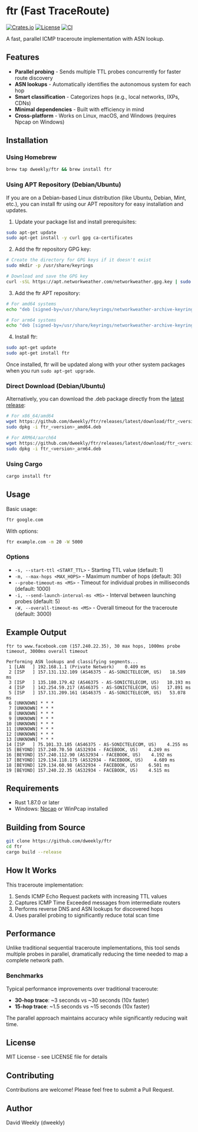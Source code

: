 # ftr (Fast TraceRoute)

[![Crates.io](https://img.shields.io/crates/v/ftr.svg)](https://crates.io/crates/ftr)
[![License](https://img.shields.io/crates/l/ftr.svg)](https://github.com/dweekly/ftr/blob/main/LICENSE)
[![CI](https://github.com/dweekly/ftr/workflows/CI/badge.svg)](https://github.com/dweekly/ftr/actions)

A fast, parallel ICMP traceroute implementation with ASN lookup.

## Features

- **Parallel probing** - Sends multiple TTL probes concurrently for faster route discovery
- **ASN lookups** - Automatically identifies the autonomous system for each hop
- **Smart classification** - Categorizes hops (e.g., local networks, IXPs, CDNs)
- **Minimal dependencies** - Built with efficiency in mind
- **Cross-platform** - Works on Linux, macOS, and Windows (requires Npcap on Windows)

## Installation

### Using Homebrew

```bash
brew tap dweekly/ftr && brew install ftr
```

### Using APT Repository (Debian/Ubuntu)

If you are on a Debian-based Linux distribution (like Ubuntu, Debian, Mint, etc.), you can install ftr using our APT repository for easy installation and updates.

1. Update your package list and install prerequisites:

```bash
sudo apt-get update
sudo apt-get install -y curl gpg ca-certificates
```

2. Add the ftr repository GPG key:

```bash
# Create the directory for GPG keys if it doesn't exist
sudo mkdir -p /usr/share/keyrings

# Download and save the GPG key
curl -sSL https://apt.networkweather.com/networkweather.gpg.key | sudo tee /usr/share/keyrings/networkweather-archive-keyring.gpg > /dev/null
```

3. Add the ftr APT repository:

```bash
# For amd64 systems
echo "deb [signed-by=/usr/share/keyrings/networkweather-archive-keyring.gpg arch=amd64] https://apt.networkweather.com stable main" | sudo tee /etc/apt/sources.list.d/networkweather.list

# For arm64 systems
echo "deb [signed-by=/usr/share/keyrings/networkweather-archive-keyring.gpg arch=arm64] https://apt.networkweather.com stable main" | sudo tee /etc/apt/sources.list.d/networkweather.list
```

4. Install ftr:

```bash
sudo apt-get update
sudo apt-get install ftr
```

Once installed, ftr will be updated along with your other system packages when you run `sudo apt-get upgrade`.

### Direct Download (Debian/Ubuntu)

Alternatively, you can download the .deb package directly from the [latest release](https://github.com/dweekly/ftr/releases/latest):

```bash
# For x86_64/amd64
wget https://github.com/dweekly/ftr/releases/latest/download/ftr_<version>_amd64.deb
sudo dpkg -i ftr_<version>_amd64.deb

# For ARM64/aarch64
wget https://github.com/dweekly/ftr/releases/latest/download/ftr_<version>_arm64.deb
sudo dpkg -i ftr_<version>_arm64.deb
```

### Using Cargo

```bash
cargo install ftr
```

## Usage

Basic usage:
```bash
ftr google.com
```

With options:
```bash
ftr example.com -m 20 -W 5000
```

### Options

- `-s, --start-ttl <START_TTL>` - Starting TTL value (default: 1)
- `-m, --max-hops <MAX_HOPS>` - Maximum number of hops (default: 30)
- `--probe-timeout-ms <MS>` - Timeout for individual probes in milliseconds (default: 1000)
- `-i, --send-launch-interval-ms <MS>` - Interval between launching probes (default: 5)
- `-W, --overall-timeout-ms <MS>` - Overall timeout for the traceroute (default: 3000)

## Example Output

```
ftr to www.facebook.com (157.240.22.35), 30 max hops, 1000ms probe timeout, 3000ms overall timeout

Performing ASN lookups and classifying segments...
 1 [LAN   ] 192.168.1.1 (Private Network)    0.409 ms
 2 [ISP   ] 157.131.132.109 (AS46375 - AS-SONICTELECOM, US)   18.589 ms
 3 [ISP   ] 135.180.179.42 (AS46375 - AS-SONICTELECOM, US)   10.193 ms
 4 [ISP   ] 142.254.59.217 (AS46375 - AS-SONICTELECOM, US)   17.891 ms
 5 [ISP   ] 157.131.209.161 (AS46375 - AS-SONICTELECOM, US)   53.078 ms
 6 [UNKNOWN] * * *
 7 [UNKNOWN] * * *
 8 [UNKNOWN] * * *
 9 [UNKNOWN] * * *
10 [UNKNOWN] * * *
11 [UNKNOWN] * * *
12 [UNKNOWN] * * *
13 [UNKNOWN] * * *
14 [ISP   ] 75.101.33.185 (AS46375 - AS-SONICTELECOM, US)    4.255 ms
15 [BEYOND] 157.240.70.50 (AS32934 - FACEBOOK, US)    4.249 ms
16 [BEYOND] 157.240.112.90 (AS32934 - FACEBOOK, US)    4.192 ms
17 [BEYOND] 129.134.118.175 (AS32934 - FACEBOOK, US)    4.689 ms
18 [BEYOND] 129.134.60.98 (AS32934 - FACEBOOK, US)    6.501 ms
19 [BEYOND] 157.240.22.35 (AS32934 - FACEBOOK, US)    4.515 ms
```

## Requirements

- Rust 1.87.0 or later
- Windows: [Npcap](https://npcap.com/) or WinPcap installed

## Building from Source

```bash
git clone https://github.com/dweekly/ftr
cd ftr
cargo build --release
```

## How It Works

This traceroute implementation:
1. Sends ICMP Echo Request packets with increasing TTL values
2. Captures ICMP Time Exceeded messages from intermediate routers
3. Performs reverse DNS and ASN lookups for discovered hops
4. Uses parallel probing to significantly reduce total scan time

## Performance

Unlike traditional sequential traceroute implementations, this tool sends multiple probes in parallel, dramatically reducing the time needed to map a complete network path.

### Benchmarks

Typical performance improvements over traditional traceroute:
- **30-hop trace**: ~3 seconds vs ~30 seconds (10x faster)
- **15-hop trace**: ~1.5 seconds vs ~15 seconds (10x faster)

The parallel approach maintains accuracy while significantly reducing wait time.

## License

MIT License - see LICENSE file for details

## Contributing

Contributions are welcome! Please feel free to submit a Pull Request.

## Author

David Weekly (dweekly)